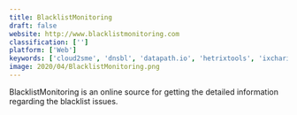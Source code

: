```yaml
---
title: BlacklistMonitoring
draft: false 
website: http://www.blacklistmonitoring.com
classification: ['']
platform: ['Web']
keywords: ['cloud2sme', 'dnsbl', 'datapath.io', 'hetrixtools', 'ixchariot', 'netthrob', 'pingdom', 'rbltracker', 'rapidspike', 'statuscake', 'uptrends', 'webcron']
image: 2020/04/BlacklistMonitoring.png
---
```

BlacklistMonitoring is an online source for getting the detailed information regarding the blacklist issues.